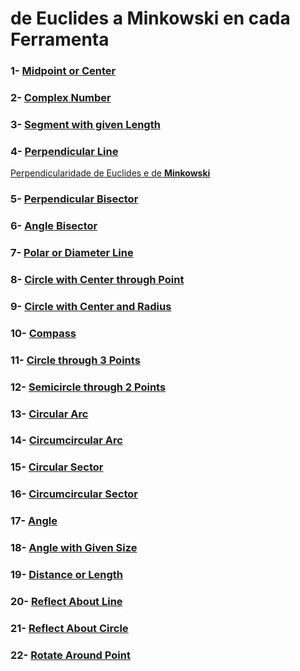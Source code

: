 # de Euclides a Minkowski en cada Ferramenta
### 1-  [Midpoint or Center](../Ferramentas/FerramentasMink/1_Midpoint_Center.md)
### 2-  [Complex Number](../Ferramentas/FerramentasMink/2_ComplexNumber.md)
### 3-  [Segment with given Length](../Ferramentas/FerramentasMink/3_Segment_GivenLength.md)
### 4-  [Perpendicular Line](../Ferramentas/FerramentasMink/4_Perpendicular_Line.md)

[Perpendicularidade de Euclides e de <b>Minkowski</b>](https://github.com/probaxeoxebra/probaMinkoski/blob/master/Explicacions/stPerpendicularVector.md)
### 5-  [Perpendicular Bisector](https://wiki.geogebra.org/en/Perpendicular_Bisector_Tool)
### 6-  [Angle Bisector](https://wiki.geogebra.org/en/Angle_Bisector_Tool)
### 7-  [Polar or Diameter Line](https://wiki.geogebra.org/en/Polar_or_Diameter_Line_Tool)
### 8-  [Circle with Center through Point](https://wiki.geogebra.org/en/Circle_with_Centre_through_Point_Tool)
### 9-  [Circle with Center and Radius](https://wiki.geogebra.org/en/Circle_with_Centre_and_Radius_Tool)
### 10- [Compass](https://wiki.geogebra.org/en/Compasses_Tool)
### 11- [Circle through 3 Points](https://wiki.geogebra.org/en/Circle_through_3_Points_Tool)
### 12- [Semicircle through 2 Points](https://wiki.geogebra.org/en/Semicircle_through_2_Points_Tool)
### 13- [Circular Arc](https://wiki.geogebra.org/en/Circular_Arc_Tool)
### 14- [Circumcircular Arc](https://wiki.geogebra.org/en/Circumcircular_Arc_Tool)
### 15- [Circular Sector](https://wiki.geogebra.org/en/Circular_Sector_Tool)
### 16- [Circumcircular Sector](https://wiki.geogebra.org/en/Circumcircular_Sector_Tool)
### 17- [Angle](https://wiki.geogebra.org/en/Angle_Tool)
### 18- [Angle with Given Size](https://wiki.geogebra.org/en/Angle_with_Given_Size_Tool)
### 19- [Distance or Length](https://wiki.geogebra.org/en/Distance_or_Length_Tool)
### 20- [Reflect About Line](https://wiki.geogebra.org/en/Reflect_about_Line_Tool)
### 21- [Reflect About Circle](https://wiki.geogebra.org/en/Reflect_about_Circle_Tool)
### 22- [Rotate Around Point](https://wiki.geogebra.org/en/Reflect_about_Point_Tool)
